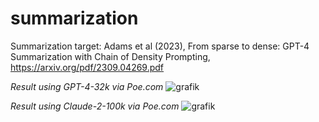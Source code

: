 # summarization

Summarization target: Adams et al (2023), From sparse to dense: GPT-4 Summarization with Chain of Density Prompting, https://arxiv.org/pdf/2309.04269.pdf

*Result using GPT-4-32k via Poe.com*
![grafik](https://github.com/LilianDK/summarization/assets/13328959/e7ba139c-8d17-4613-998e-daf1bfd3b5d7)

*Result using Claude-2-100k via Poe.com*
![grafik](https://github.com/LilianDK/summarization/assets/13328959/754e4ab4-404b-4884-a817-3fff7b863466)
